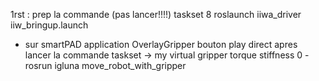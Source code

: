 1rst : prep la commande (pas lancer!!!!) taskset 8 roslaunch iiwa_driver iiw_bringup.launch
- sur smartPAD application OverlayGripper bouton play direct apres lancer la commande taskset -> my virtual gripper torque stiffness 0
-rosrun igluna move_robot_with_gripper